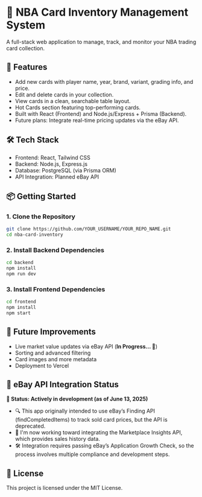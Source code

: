# 🏀 NBA Card Inventory Management System

A full-stack web application to manage, track, and monitor your NBA trading card collection.

## 🚀 Features
- Add new cards with player name, year, brand, variant, grading info, and price.
- Edit and delete cards in your collection.
- View cards in a clean, searchable table layout.
- Hot Cards section featuring top-performing cards.
- Built with React (Frontend) and Node.js/Express + Prisma (Backend).
- Future plans: Integrate real-time pricing updates via the eBay API.

## 🛠️ Tech Stack
- Frontend: React, Tailwind CSS
- Backend: Node.js, Express.js
- Database: PostgreSQL (via Prisma ORM)
- API Integration: Planned eBay API

## 📦 Getting Started

### 1. Clone the Repository
```bash
git clone https://github.com/YOUR_USERNAME/YOUR_REPO_NAME.git
cd nba-card-inventory
```
### 2. Install Backend Dependencies
```bash
cd backend
npm install
npm run dev
```
### 3. Install Frontend Dependencies
```bash
cd frontend
npm install
npm start
```

## 🔮 Future Improvements
- Live market value updates via eBay API (**In Progress... 🔧**)
- Sorting and advanced filtering
- Card images and more metadata
- Deployment to Vercel

## 🚧 eBay API Integration Status
**📅 Status: Actively in development (as of June 13, 2025)**  
- 🔍 This app originally intended to use eBay’s Finding API (findCompletedItems) to track sold card prices, but the API is deprecated.
- 🔄 I'm now working toward integrating the Marketplace Insights API, which provides sales history data.
- 🛠️ Integration requires passing eBay’s Application Growth Check, so the process involves multiple compliance and development steps.

## 📄 License
This project is licensed under the MIT License.



